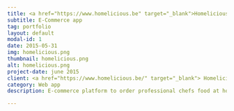```yaml
---
title: <a href="https://www.homelicious.be" target="_blank">Homelicious </a>
subtitle: E-Commerce app
tag: portfolio
layout: default
modal-id: 1
date: 2015-05-31
img: homelicious.png
thumbnail: homelicious.png
alt: homelicious.png
project-date: june 2015
client: <a href="https://www.homelicious.be/" target="_blank"> Homelicious </a>
category: Web app
description: E-commerce platform to order professional chefs food at home.

---
```

